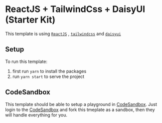 # ReactJS + TailwindCss + DaisyUI (Starter Kit)

This template is using [`ReactJS`](https://reactjs.org/) , [`tailwindcss`](https://tailwindcss.com/docs/installation) and [`daisyui`](https://daisyui.com/components/)

## Setup
To run this template:

1. first run `yarn` to install the packages
2. run `yarn start` to serve the project

## CodeSandbox
This template should be able to setup a playground in [CodeSandbox](https://codesandbox.io/).
Just login to the [CodeSandbox](https://codesandbox.io/) and fork this tmeplate as a sandbox, then they will handle everything for you.
